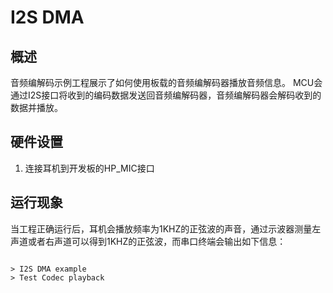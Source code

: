 # I2S DMA
## 概述

音频编解码示例工程展示了如何使用板载的音频编解码器播放音频信息。
MCU会通过I2S接口将收到的编码数据发送回音频编解码器，音频编解码器会解码收到的数据并播放。

## 硬件设置

1. 连接耳机到开发板的HP_MIC接口


## 运行现象

当工程正确运行后，耳机会播放频率为1KHZ的正弦波的声音，通过示波器测量左声道或者右声道可以得到1KHZ的正弦波，而串口终端会输出如下信息：
```

> I2S DMA example
> Test Codec playback

```